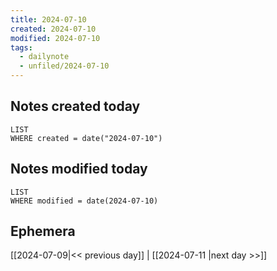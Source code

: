 ```yaml
---
title: 2024-07-10
created: 2024-07-10
modified: 2024-07-10
tags:
  - dailynote
  - unfiled/2024-07-10
---
```

## Notes created today
```dataview
LIST
WHERE created = date("2024-07-10")
```
## Notes modified today
```dataview
LIST
WHERE modified = date(2024-07-10)
```

## Ephemera


[[2024-07-09|<< previous day]] | [[2024-07-11 |next day >>]]